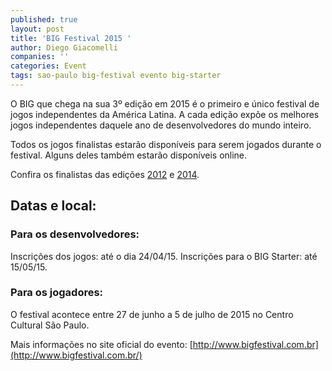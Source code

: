 ```yaml
---
published: true
layout: post
title: 'BIG Festival 2015 '
author: Diego Giacomelli
companies: ''
categories: Event
tags: sao-paulo big-festival evento big-starter
---
```

O BIG que chega na sua 3º edição em 2015 é o primeiro e único festival de jogos independentes da América Latina. A cada edição expõe os melhores jogos independentes daquele ano de desenvolvedores do mundo inteiro. 

Todos os jogos finalistas estarão disponíveis para serem jogados durante o festival. Alguns deles também estarão disponíveis online.

Confira os finalistas das edições [2012](http://www.bigfestival.com.br/jogos/listar/1/finalistas/2012) e [2014](http://www.bigfestival.com.br/jogos/listar/1/finalistas/2014).
 
## Datas e local:
### Para os desenvolvedores:
Inscrições dos jogos: até o dia 24/04/15.
Inscrições para o BIG Starter: até 15/05/15.

### Para os jogadores:
O festival acontece entre 27 de junho a 5 de julho de 2015 no Centro Cultural São Paulo.

Mais informações no site oficial do evento: [http://www.bigfestival.com.br](http://www.bigfestival.com.br/)

